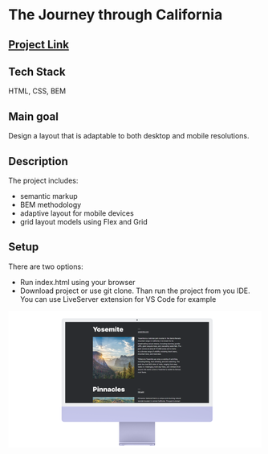 # The Journey through California

## [Project Link](https://sergeianokhin.github.io/california-travel/)

## Tech Stack

HTML, CSS, BEM

## Main goal

Design a layout that is adaptable to both desktop and mobile resolutions.

## Description

The project includes:

 - semantic markup
 - BEM methodology
 - adaptive layout for mobile devices
 - grid layout models using Flex and Grid

## Setup

There are two options:

- Run index.html using your browser
- Download project or use git clone. Than run the project from you IDE. You can use LiveServer extension for VS Code for example

![Preview](./readme-static/preview.png)
